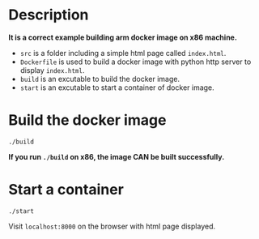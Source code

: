 # Description


__It is a correct example building arm docker image on x86 machine.__

* `src` is a folder including a simple html page called `index.html`.
* `Dockerfile` is used to build a docker image with python http server to display `index.html`.
* `build` is an excutable to build the docker image.  
* `start` is an excutable to start a container of docker image.

# Build the docker image 

```
./build
```

__If you run `./build` on x86, the image CAN be built successfully.__

# Start a container

```
./start
```

Visit `localhost:8000` on the browser with html page displayed.

